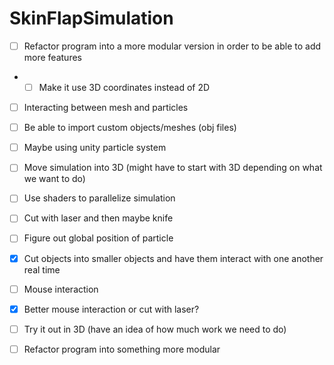 # SkinFlapSimulation

- [ ] Refactor program into a more modular version in order to be able to add more features
- - [ ] Make it use 3D coordinates instead of 2D
- [ ] Interacting between mesh and particles
- [ ] Be able to import custom objects/meshes (obj files)
- [ ] Maybe using unity particle system
- [ ] Move simulation into 3D (might have to start with 3D depending on what we want to do)
- [ ] Use shaders to parallelize simulation
- [ ] Cut with laser and then maybe knife
- [ ] Figure out global position of particle
- [x] Cut objects into smaller objects and have them interact with one another real time 
- [ ] Mouse interaction

- [x] Better mouse interaction or cut with laser?
- [ ] Try it out in 3D (have an idea of how much work we need to do)
- [ ] Refactor program into something more modular
